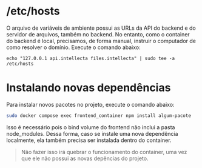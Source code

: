 # /etc/hosts
O arquivo de variáveis de ambiente possui as URLs da API do backend e do servidor de arquivos, também no backend. No entanto, como o container do backend é local, precisamos, de forma manual, instruir o computador de como resolver o domínio. Execute o comando abaixo:
```shell
echo "127.0.0.1 api.intellecta files.intellecta" | sudo tee -a /etc/hosts
```

# Instalando novas dependências
Para instalar novos pacotes no projeto, execute o comando abaixo:
```bash
sudo docker compose exec frontend_container npm install algum-pacote
```
Isso é necessário pois o bind volume do frontend não inclui a pasta node_modules. Dessa forma, caso se instale uma nova dependência localmente, ela também precisa ser instalada dentro do container.
> Não fazer isso irá quebrar o funcionamento do container, uma vez que ele não possui as novas depências do projeto.